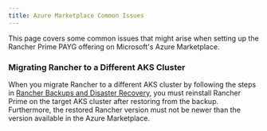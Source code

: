 ```yaml
---
title: Azure Marketplace Common Issues
---
```


This page covers some common issues that might arise when setting up the Rancher Prime PAYG offering on Microsoft's Azure Marketplace.



### Migrating Rancher to a Different AKS Cluster

When you migrate Rancher to a different AKS cluster by following the steps in [Rancher Backups and Disaster Recovery](../../../pages-for-subheaders/backup-restore-and-disaster-recovery.md), you must reinstall Rancher Prime on the target AKS cluster after restoring from the backup. Furthermore, the restored Rancher version must not be newer than the version available in the Azure Marketplace.
